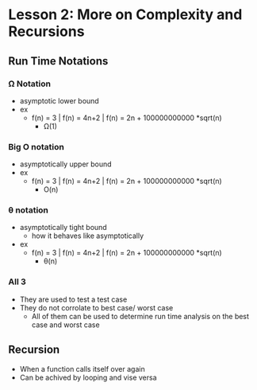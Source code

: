 # Lesson 2: More on Complexity and Recursions

## Run Time Notations

### Ω Notation
- asymptotic lower bound
- ex
    - f(n) = 3 | f(n) = 4n+2 | f(n) = 2n + 100000000000 *sqrt(n)
        - Ω(1)

### Big O notation
- asymptotically upper bound
- ex
    - f(n) = 3 | f(n) = 4n+2 | f(n) = 2n + 100000000000 *sqrt(n)
        - O(n)

### θ notation
- asymptotically tight bound
    - how it behaves like asymptotically
- ex
    - f(n) = 3 | f(n) = 4n+2 | f(n) = 2n + 100000000000 *sqrt(n)
        - θ(n)

### All 3
- They are used to test a test case
- They do not corrolate to best case/ worst case
    - All of them can be used to determine run time analysis on the best case and worst case

## Recursion
- When a function calls itself over again
- Can be achived by looping and vise versa
